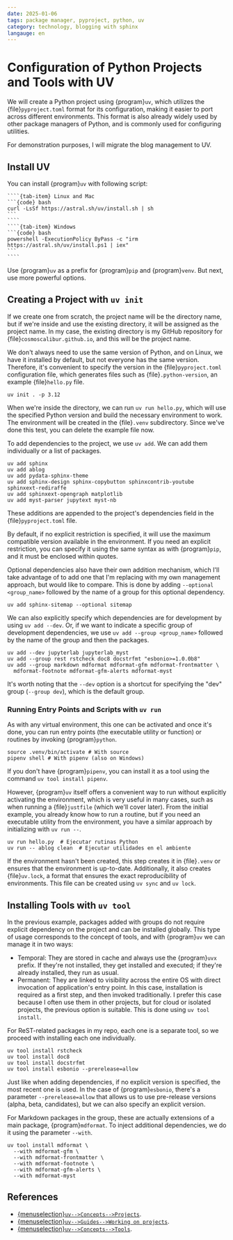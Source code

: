 ```yaml
---
date: 2025-01-06
tags: package manager, pyproject, python, uv
category: technology, blogging with sphinx
langauge: en
---
```


# Configuration of Python Projects and Tools with UV

We will create a Python project using {program}`uv`, which utilizes the
{file}`pyproject.toml` format for its configuration, making it easier to port
across different environments. This format is also already widely used by other
package managers of Python, and is commonly used for configuring utilities.

For demonstration purposes, I will migrate the blog management to UV.

## Install UV

You can install {program}`uv` with following script:

`````{tab-set}
````{tab-item} Linux and Mac
```{code} bash
curl -LsSf https://astral.sh/uv/install.sh | sh
```
````
````{tab-item} Windows
```{code} bash
powershell -ExecutionPolicy ByPass -c "irm https://astral.sh/uv/install.ps1 | iex"
```
````
`````

Use {program}`uv` as a prefix for {program}`pip` and {program}`venv`. But next,
use more powerful options.

## Creating a Project with `uv init`

If we create one from scratch, the project name will be the directory name, but
if we're inside and use the existing directory, it will be assigned as the
project name. In my case, the existing directory is my GitHub repository for
{file}`cosmoscalibur.github.io`, and this will be the project name.

We don't always need to use the same version of Python, and on Linux, we have it
installed by default, but not everyone has the same version. Therefore, it's
convenient to specify the version in the {file}`pyproject.toml` configuration
file, which generates files such as {file}`.python-version`, an example
{file}`hello.py` file.

```{code} bash
uv init . -p 3.12
```

When we're inside the directory, we can run `uv run hello.py`, which will use
the specified Python version and build the necessary environment to work. The
environment will be created in the {file}`.venv` subdirectory. Since we've done
this test, you can delete the example file now.

To add dependencies to the project, we use `uv add`. We can add them
individually or a list of packages.

```{code} bash
uv add sphinx
uv add ablog
uv add pydata-sphinx-theme
uv add sphinx-design sphinx-copybutton sphinxcontrib-youtube sphinxext-rediraffe
uv add sphinxext-opengraph matplotlib
uv add myst-parser jupytext myst-nb
```

These additions are appended to the project's dependencies field in the
{file}`pyproject.toml` file.

By default, if no explicit restriction is specified, it will use the maximum
compatible version available in the environment. If you need an explicit
restriction, you can specify it using the same syntax as with {program}`pip`,
and it must be enclosed within quotes.

Optional dependencies also have their own addition mechanism, which I'll take
advantage of to add one that I'm replacing with my own management approach, but
would like to compare. This is done by adding `--optional <group_name>` followed
by the name of a group for this optional dependency.

```{code} bash
uv add sphinx-sitemap --optional sitemap
```

We can also explicitly specify which dependencies are for development by using
`uv add --dev`. Or, if we want to indicate a specific group of development
dependencies, we use `uv add --group <group_name>` followed by the name of the
group and then the packages.

```{code} bash
uv add --dev jupyterlab jupyterlab_myst
uv add --group rest rstcheck doc8 docstrfmt "esbonio>=1.0.0b8"
uv add --group markdown mdformat mdformat-gfm mdformat-frontmatter \
  mdformat-footnote mdformat-gfm-alerts mdformat-myst
```

It's worth noting that the `--dev` option is a shortcut for specifying the "dev"
group (`--group dev`), which is the default group.

### Running Entry Points and Scripts with `uv run`

As with any virtual environment, this one can be activated and once it's done,
you can run entry points (the executable utility or function) or routines by
invoking {program}`python`.

```{code} bash
source .venv/bin/activate # With source
pipenv shell # With pipenv (also on Windows)
```

If you don't have {program}`pipenv`, you can install it as a tool using the
command `uv tool install pipenv`.

However, {program}`uv` itself offers a convenient way to run without explicitly
activating the environment, which is very useful in many cases, such as when
running a {file}`justfile` (which we'll cover later). From the initial example,
you already know how to run a routine, but if you need an executable utility
from the environment, you have a similar approach by initializing with
`uv run --`.

```{code} bash
uv run hello.py  # Ejecutar rutinas Python
uv run -- ablog clean  # Ejecutar utilidades en el ambiente
```

If the environment hasn't been created, this step creates it in {file}`.venv` or
ensures that the environment is up-to-date. Additionally, it also creates
{file}`uv.lock`, a format that ensures the exact reproducibility of
environments. This file can be created using `uv sync` and `uv lock`.

## Installing Tools with `uv tool`

In the previous example, packages added with groups do not require explicit
dependency on the project and can be installed globally. This type of usage
corresponds to the concept of tools, and with {program}`uv` we can manage it in
two ways:

- Temporal: They are stored in cache and always use the {program}`uvx` prefix.
  If they're not installed, they get installed and executed; if they're already
  installed, they run as usual.
- Permanent: They are linked to visibility across the entire OS with direct
  invocation of application's entry point. In this case, installation is
  required as a first step, and then invoked traditionally. I prefer this case
  because I often use them in other projects, but for cloud or isolated
  projects, the previous option is suitable. This is done using
  `uv tool install`.

For ReST-related packages in my repo, each one is a separate tool, so we proceed
with installing each one individually.

```{code} bash
uv tool install rstcheck
uv tool install doc8
uv tool install docstrfmt
uv tool install esbonio --prerelease=allow
```

Just like when adding dependencies, if no explicit version is specified, the
most recent one is used. In the case of {program}`esbonio`, there's a parameter
`--prerelease=allow` that allows us to use pre-release versions (alpha, beta,
candidates), but we can also specify an explicit version.

For Markdown packages in the group, these are actually extensions of a main
package, {program}`mdformat`. To inject additional dependencies, we do it using
the parameter `--with`.

```{code} bash
uv tool install mdformat \
  --with mdformat-gfm \
  --with mdformat-frontmatter \
  --with mdformat-footnote \
  --with mdformat-gfm-alerts \
  --with mdformat-myst
```

## References

- [{menuselection}`uv-->Concepts-->Projects`](https://docs.astral.sh/uv/concepts/projects/).
- [{menuselection}`uv-->Guides-->Working on projects`](https://docs.astral.sh/uv/guides/projects/).
- [{menuselection}`uv-->Concepts-->Tools`](https://docs.astral.sh/uv/concepts/tools/#the-path).
